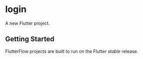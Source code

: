 # login

A new Flutter project.

## Getting Started

FlutterFlow projects are built to run on the Flutter _stable_ release.
